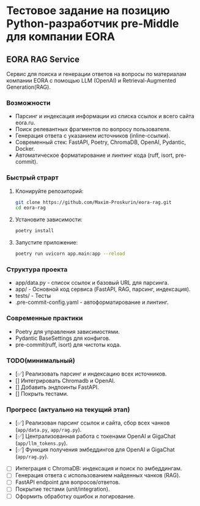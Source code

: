 # Тестовое задание на позицию Python-разработчик pre-Middle для компании EORA

## EORA RAG Service

Сервис для поиска и генерации ответов на вопросы по материалам компании EORA с помощью LLM (OpenAI) и Retrieval-Augmented Generation(RAG).

### Возможности

- Парсинг и индексация информации из списка ссылок и всего сайта eora.ru.
- Поиск релевантных фрагментов по вопросу пользователя.
- Генерация ответа с указанием источников (inline-ссылки).
- Современный стек: FastAPI, Poetry, ChromaDB, OpenAI, Pydantic, Docker.
- Автоматическое форматирование и линтинг кода (ruff, isort, pre-commit).

### Быстрый страрт

1. Клонируйте репозиторий:

   ```bash
   git clone https://github.com/Maxim-Proskurin/eora-rag.git
   cd eora-rag

2. Установите зависимости:

   ```bash
   poetry install

3. Запустите приложение:

   ```bash
   poetry run uvicorn app.main:app --reload


### Структура проекта

- app/data.py - список ссылок и базовый URL для парсинга.
- app/ - Основной код сервиса (FastAPI, RAG, парсинг, индексация).
- tests/ - Тесты
- .pre-commit-config.yaml - автоформатирование и линтинг.

### Современные практики

- Poetry для управления зависимостями.
- Pydantic BaseSettings для конфигов.
- pre-commit(ruff, isort) для чистоты кода.

### TODO(минимальный)

- [✅] Реализовать парсинг и индексацию всех источников.
- [] Интегрировать Chromadb и OpenAI.
- [] Добавить эндпоинты FastAPI.
- [] Покрыть тестами.

### Прогресс (актуально на текущий этап)

- [✅] Реализован парсинг ссылок и сайта, сбор всех чанков (`app/data.py`, `app/rag.py`).
- [✅] Централизованная работа с токенами OpenAI и GigaChat (`app/llm_tokens.py`).
- [✅] Функция получения эмбеддингов для OpenAI и GigaChat (`app/rag.py`).
- [ ] Интеграция с ChromaDB: индексация и поиск по эмбеддингам.
- [ ] Генерация ответа с использованием найденных чанков (RAG).
- [ ] FastAPI endpoint для вопросов/ответов.
- [ ] Покрытие тестами (unit/integration).
- [ ] Оформить обработку ошибок и логирование.
